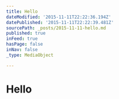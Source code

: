 ```yaml
---
title: Hello
dateModified: '2015-11-11T22:22:36.194Z'
datePublished: '2015-11-11T22:22:39.481Z'
sourcePath: _posts/2015-11-11-hello.md
published: true
inFeed: true
hasPage: false
inNav: false
_type: MediaObject

---
```

# Hello